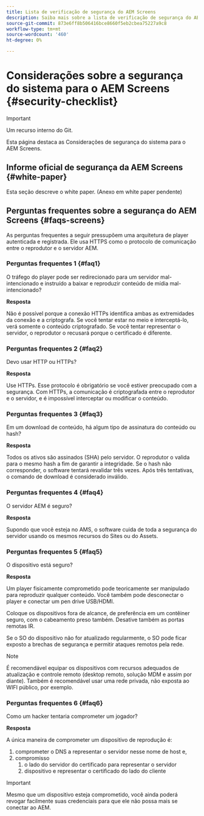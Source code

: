 ```yaml
---
title: Lista de verificação de segurança do AEM Screens
description: Saiba mais sobre a lista de verificação de segurança do AEM Screens.
source-git-commit: 873e6ff8b506416bce8660f5eb2cbea75227a9c8
workflow-type: tm+mt
source-wordcount: '460'
ht-degree: 0%

---
```



# Considerações sobre a segurança do sistema para o AEM Screens {#security-checklist}

>[!IMPORTANT]
>Um recurso interno do Git.

Esta página destaca as Considerações de segurança do sistema para o AEM Screens.


## Informe oficial de segurança da AEM Screens {#white-paper}

Esta seção descreve o white paper. (Anexo em white paper pendente)


## Perguntas frequentes sobre a segurança do AEM Screens {#faqs-screens}

As perguntas frequentes a seguir pressupõem uma arquitetura de player autenticada e registrada. Ele usa HTTPS como o protocolo de comunicação entre o reprodutor e o servidor AEM.

### Perguntas frequentes 1 {#faq1}

O tráfego do player pode ser redirecionado para um servidor mal-intencionado e instruído a baixar e reproduzir conteúdo de mídia mal-intencionado?

**Resposta**

Não é possível porque a conexão HTTPs identifica ambas as extremidades da conexão e a criptografa. Se você tentar estar no meio e interceptá-lo, verá somente o conteúdo criptografado. Se você tentar representar o servidor, o reprodutor o recusará porque o certificado é diferente.


### Perguntas frequentes 2 {#faq2}

Devo usar HTTP ou HTTPs?

**Resposta**

Use HTTPs. Esse protocolo é obrigatório se você estiver preocupado com a segurança. Com HTTPs, a comunicação é criptografada entre o reprodutor e o servidor, e é impossível interceptar ou modificar o conteúdo.


### Perguntas frequentes 3 {#faq3}

Em um download de conteúdo, há algum tipo de assinatura do conteúdo ou hash?

**Resposta**

Todos os ativos são assinados (SHA) pelo servidor. O reprodutor o valida para o mesmo hash a fim de garantir a integridade.
Se o hash não corresponder, o software tentará revalidar três vezes. Após três tentativas, o comando de download é considerado inválido.


### Perguntas frequentes 4 {#faq4}

O servidor AEM é seguro?

**Resposta**

Supondo que você esteja no AMS, o software cuida de toda a segurança do servidor usando os mesmos recursos do Sites ou do Assets.


### Perguntas frequentes 5 {#faq5}

O dispositivo está seguro?

**Resposta**

Um player fisicamente comprometido pode teoricamente ser manipulado para reproduzir qualquer conteúdo. Você também pode desconectar o player e conectar um pen drive USB/HDMI.

Coloque os dispositivos fora de alcance, de preferência em um contêiner seguro, com o cabeamento preso também. Desative também as portas remotas IR.

Se o SO do dispositivo não for atualizado regularmente, o SO pode ficar exposto a brechas de segurança e permitir ataques remotos pela rede.

>[!NOTE]
>
>É recomendável equipar os dispositivos com recursos adequados de atualização e controle remoto (desktop remoto, solução MDM e assim por diante). Também é recomendável usar uma rede privada, não exposta ao WIFI público, por exemplo.


### Perguntas frequentes 6 {#faq6}

Como um hacker tentaria comprometer um jogador?

**Resposta**

A única maneira de comprometer um dispositivo de reprodução é:

1. comprometer o DNS a representar o servidor nesse nome de host e,
1. compromisso
   1. o lado do servidor do certificado para representar o servidor
   1. dispositivo e representar o certificado do lado do cliente

>[!IMPORTANT]
>Mesmo que um dispositivo esteja comprometido, você ainda poderá revogar facilmente suas credenciais para que ele não possa mais se conectar ao AEM.





